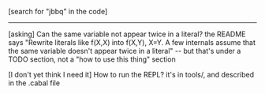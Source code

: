 [search for "jbbq" in the code]

---

[asking] Can the same variable not appear twice in a literal?
  the README says "Rewrite literals like f(X,X) into f(X,Y), X=Y. A few internals assume that the same variable doesn't appear twice in a literal" -- but that's under a TODO section, not a "how to use this thing" section

[I don't yet think I need it] How to run the REPL?
  it's in tools/, and described in the .cabal file
